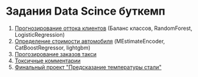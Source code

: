 # Задания Data Scince буткемп
1. [Прогнозирование оттока клиентов](/Спринт%209%20Прогнозирование%20оттока%20клиентов%20банка.ipynb) (Баланс классов, RandomForest, LogisticRegression)
1. [Определение стоимости автомобиля](/Спринт%2014%20Определение%20стоимости%20автомобилей.ipynb) (MEstimateEncoder, CatBoostRegressor, lightgbm)
1. [Прогозирование заказов такси](/Спринт%2015%20Прогнозирвоание%20заказов%20такси.ipynb)
1. [Токсичные комментарии](/Спринт%2016%20Токсичные%20комментарии%20.ipynb)
1. [Финальный проект "Предсказание температуры стали"](/Финальный_проект/fiinal_project.ipynb)